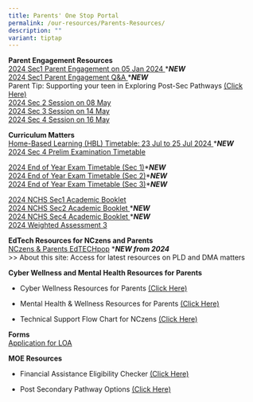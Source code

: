 ```yaml
---
title: Parents' One Stop Portal
permalink: /our-resources/Parents-Resources/
description: ""
variant: tiptap
---
```

<p><strong>Parent Engagement Resources</strong> 
<br><a href="https://drive.google.com/file/d/1xSF5sB7cjBJNWbe7ayXdnvmyqw7AgoiR/view?usp=drive_link" rel="noopener noreferrer nofollow" target="_blank">2024 Sec1 Parent Engagement on 05 Jan 2024 </a>*<strong><em>NEW</em></strong> 
<br><a href="https://drive.google.com/file/d/1W0eEp6ptoOOOvytrrd1YbfQdtwGJn84w/view?usp=drive_link" rel="noopener noreferrer nofollow" target="_blank">2024 Sec1 Parent Engagement Q&amp;A </a>*<strong><em>NEW</em></strong> 
<br>Parent Tip: Supporting your teen in Exploring Post-Sec Pathways <a href="https://www.google.com/url?q=https%3A%2F%2Fwww.moe.gov.sg%2F-%2Fmedia%2Ffiles%2Fparent-kit%2Fparent-kit---supporting-your-teen-in-exploring-post-secondary-pathways.pdf&amp;sa=D&amp;sntz=1&amp;usg=AOvVaw39nIbGQbCLzRx1-k6mBiUN" rel="noopener noreferrer nofollow" target="_blank">(Click Here)</a> 
<br><a href="https://www.nanchiauhigh.moe.edu.sg/sec2-parents-briefing-08-may-2024/" rel="noopener noreferrer nofollow" target="_blank">2024 Sec 2 Session on 08 May</a> 
<br><a href="https://www.nanchiauhigh.moe.edu.sg/sec3-parents-briefing-14-may-2024/" rel="noopener noreferrer nofollow" target="_blank">2024 Sec 3 Session on 14 May</a> 
<br><a href="https://www.nanchiauhigh.moe.edu.sg/sec4-parents-briefing-16-may-2024/" rel="noopener noreferrer nofollow" target="_blank">2024 Sec 4 Session on 16 May</a> 
<br>
</p>
<p><strong>Curriculum Matters</strong> 
<br><a href="https://docs.google.com/spreadsheets/d/1oW2kunvRa5QJucxtEJB9DHYhEEf_KvcrxrqcKEEspqQ/edit?usp=sharing" rel="noopener noreferrer nofollow" target="_blank">Home-Based Learning (HBL) Timetable: 23 Jul to 25 Jul 2024 </a>*<strong><em>NEW</em></strong> 
<br><a href="https://drive.google.com/file/d/1ywHydhbW9cJFaSTomhf2oAwfEiiKaLc3/view?usp=drive_link" rel="noopener noreferrer nofollow" target="_blank">2024 Sec 4 Prelim Examination Timetable</a>
</p>
<p><a href="https://drive.google.com/file/d/13lokOnswx5vo_AMGNNig2NmvLMBIT2_z/view?usp=drive_link" rel="noopener noreferrer nofollow" target="_blank">2024 End of Year Exam Timetable (Sec 1)</a>*<strong><em>NEW </em></strong>
<br><a href="https://drive.google.com/file/d/1d9UoCjxPsRWcUDF1H_PArVWrt8JTarFE/view?usp=drive_link" rel="noopener noreferrer nofollow" target="_blank">2024 End of Year Exam Timetable (Sec 2)</a>*<strong><em>NEW </em></strong>
<br><a href="https://drive.google.com/file/d/12HZaw9ScZ2kA7cZfLYZNdrs48G72MNZh/view?usp=drive_link" rel="noopener noreferrer nofollow" target="_blank">2024 End of Year Exam Timetable (Sec 3)</a>*<strong><em>NEW</em></strong>
</p>
<p><a href="https://drive.google.com/file/d/1b8krxJ72j3lbUuS3nMbaOVWm7i0duxhD/view?usp=drive_link" rel="noopener noreferrer nofollow" target="_blank">2024 NCHS Sec1 Academic Booklet</a> 
<br><a href="https://drive.google.com/file/d/178wbYdnZMnd7FQuUgLNrunUdkUWDp_Mw/view?usp=sharing" rel="noopener noreferrer nofollow" target="_blank">2024 NCHS Sec2 Academic Booklet </a>*<strong><em>NEW</em></strong> 
<br><a href="https://drive.google.com/file/d/1m6PO-xKc-QQNNzKjkMFgFfb5SHUp1b5x/view?usp=drive_link" rel="noopener noreferrer nofollow" target="_blank">2024 NCHS Sec4 Academic Booklet </a>*<strong><em>NEW</em></strong> 
<br><a href="https://drive.google.com/drive/folders/1bzmGAZqzmzdZ4X8yPbkqvvCbzH6j1JGp?usp=drive_link" rel="noopener noreferrer nofollow" target="_blank">2024 Weighted Assessment 3</a>
</p>
<p><strong>EdTech Resources for NCzens and Parents</strong> 
<br><a href="https://sites.google.com/moe.edu.sg/nchs-edtechpop/home" rel="noopener noreferrer nofollow" target="_blank">NCzens &amp; Parents EdTECHpop</a> *<strong><em>NEW from 2024</em></strong> 
<br>&gt;&gt; About this site: Access for latest resources on PLD and DMA matters
<br>
</p>
<p><strong>Cyber Wellness and Mental Health Resources for Parents</strong> 
<br>
</p>
<ul>
<li>
<p>Cyber Wellness Resources for Parents <a href="https://sites.google.com/moe.edu.sg/nchs-parents/cyber-wellness-resources-for-parents?authuser=0" rel="noopener noreferrer nofollow" target="_blank">(Click Here)</a>
</p>
</li>
<li>
<p>Mental Health &amp; Wellness Resources for Parents <a href="https://sites.google.com/moe.edu.sg/nchs-parents/cyber-wellness-resources-for-parents?authuser=0" rel="noopener noreferrer nofollow" target="_blank">(Click Here)</a>
</p>
</li>
<li>
<p>Technical Support Flow Chart for NCzens <a href="https://sites.google.com/moe.edu.sg/nchs-parents/technical-support?authuser=0" rel="noopener noreferrer nofollow" target="_blank">(Click Here)</a>
</p>
</li>
</ul>
<p><strong>Forms</strong> 
<br><a href="https://go.gov.sg/nchs-loa" rel="noopener noreferrer nofollow" target="_blank">Application for LOA</a>
</p>
<p></p>
<p><strong>MOE Resources</strong> 
<br>
</p>
<ul data-tight="true" class="tight">
<li>
<p>Financial Assistance Eligibility Checker <a href="https://www.google.com/url?q=https%3A%2F%2Fwww.moe.gov.sg%2Ffinancial-matters%2Ffinancial-assistance&amp;sa=D&amp;sntz=1&amp;usg=AOvVaw2Zok23jQDy9dEI3BkG7PqF" rel="noopener noreferrer nofollow" target="_blank">(Click Here)</a>
</p>
</li>
<li>
<p>Post Secondary Pathway Options <a href="https://www.google.com/url?q=https%3A%2F%2Fwww.moe.gov.sg%2Fpost-secondary&amp;sa=D&amp;sntz=1&amp;usg=AOvVaw2SMgFn6pNymA8SO_KloW_O" rel="noopener noreferrer nofollow" target="_blank">(Click Here)</a>
</p>
</li>
</ul>
<p></p>